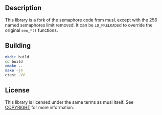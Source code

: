 Description
-----------

This library is a fork of the semaphore code from musl, except with the 256 named semaphores limit removed. It can be `LD_PRELOAD`ed to override the original `sem_*()` functions.


Building
--------

```sh
mkdir build
cd build
cmake ..
make -j4
ctest -VV
```


License
-------

This library is licensed under the same terms as musl itself. See [COPYRIGHT](COPYRIGHT) for more information.

